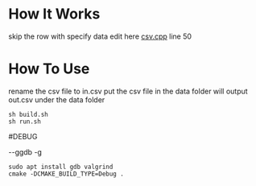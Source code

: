 # How It Works
skip the row with specify data
edit here [csv.cpp](./Csv/csv.cpp) line 50

# How To Use
rename the csv file to in.csv
put the csv file in the data folder
will output out.csv under the data folder

```
sh build.sh
sh run.sh
```

#DEBUG

--ggdb -g

```
sudo apt install gdb valgrind
cmake -DCMAKE_BUILD_TYPE=Debug .
```
